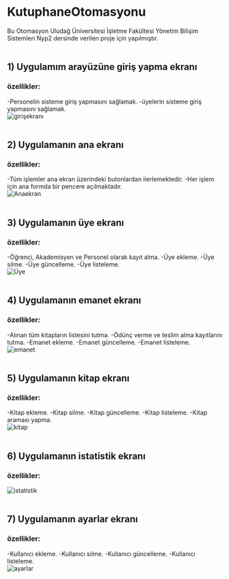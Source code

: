 # KutuphaneOtomasyonu

Bu Otomasyon Uludağ Üniversitesi İşletme Fakültesi Yönetim Bilişim Sistemleri Nyp2 dersinde verilen proje için yapılmıştır. 
 <br>
 <br>

## 1) Uygulamım arayüzüne giriş yapma ekranı
### özellikler:
-Personelin sisteme giriş yapmasını sağlamak.
-üyelerin sisteme giriş yapmasını sağlamak.
<br>
![girişekranı](https://user-images.githubusercontent.com/101042211/171619772-d4210a9e-4036-4e4f-966d-09ce0c6fff34.png)
<br>
<br>

## 2) Uygulamanın ana ekranı
### özellikler:
-Tüm işlemler ana ekran üzerindeki butonlardan ilerlemektedir.
-Her işlem için ana formda bir pencere açılmaktadır.
<br>
![Anaekran](https://user-images.githubusercontent.com/101042211/171619780-d0223e7c-be8a-4f35-99bb-c3dd63cd91d3.png)
<br>
<br>

## 3) Uygulamanın üye ekranı
### özellikler:
-Öğrenci, Akademisyen ve Personel olarak kayıt alma.
-Üye ekleme.
-Üye silme.
-Üye güncelleme.
-Üye listeleme.
<br>
![Üye](https://user-images.githubusercontent.com/101042211/171619899-3a993273-3998-41f5-ac4f-8e9bbcfead44.png)
<br>
<br>

## 4) Uygulamanın emanet ekranı
### özellikler:
-Alınan tüm kitapların listesini tutma.
-Ödünç verme ve teslim alma kayıtlarını tutma.
-Emanet ekleme.
-Emanet güncelleme.
-Emanet listeleme.
<br>
![emanet](https://user-images.githubusercontent.com/101042211/171619907-8333ab47-0e9b-48d2-8d66-27c19c38c8e2.png)
<br>
<br>

## 5) Uygulamanın kitap ekranı
### özellikler:
-Kitap ekleme.
-Kitap silme.
-Kitap güncelleme.
-Kitap listeleme.
-Kitap araması yapma.
<br>
![kitap](https://user-images.githubusercontent.com/101042211/171619917-2d61d725-4d18-4f01-9c53-410b8db437b5.png)
<br>
<br>

## 6) Uygulamanın istatistik ekranı
### özellikler:
![istatistik](https://user-images.githubusercontent.com/101042211/171619930-25269b0e-30d2-40a1-8d81-a0148f618616.png)
<br>
<br>

## 7) Uygulamanın ayarlar ekranı
### özellikler:
-Kullanıcı ekleme.
-Kullanıcı silme.
-Kullanıcı güncelleme.
-Kullanıcı listeleme.
<br>
![ayarlar](https://user-images.githubusercontent.com/101042211/171619933-7505e977-82fc-4ff4-b221-c6862734aec3.png)
